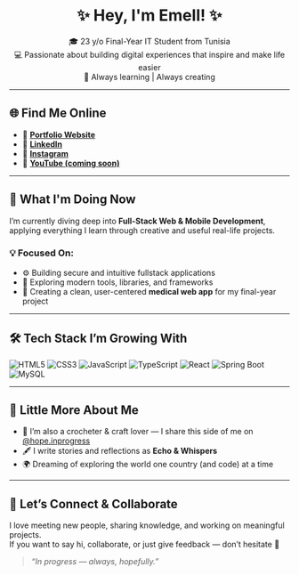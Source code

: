 <h1 align="center">✨ Hey, I'm Emell! ✨</h1>

<p align="center">
  🎓 23 y/o Final-Year IT Student from Tunisia  
  <br/>
  💻 Passionate about building digital experiences that inspire and make life easier  
  <br/>
  🌱 Always learning | Always creating
</p>

---

## 🌐 Find Me Online

- 🔗 [**Portfolio Website**](https://hope-inprogress.vercel.app)  
- 💼 [**LinkedIn**](https://www.linkedin.com/in/emelarfewi)  
- 📸 [**Instagram**](https://www.instagram.com/hope.inprogress)  
- 🎥 [**YouTube (coming soon)**](https://www.youtube.com/@hope.inprogress)

---

## 🚀 What I'm Doing Now

I’m currently diving deep into **Full-Stack Web & Mobile Development**, applying everything I learn through creative and useful real-life projects.

### 💡 Focused On:
- ⚙️ Building secure and intuitive fullstack applications  
- 🧰 Exploring modern tools, libraries, and frameworks  
- 🏥 Creating a clean, user-centered **medical web app** for my final-year project

---

## 🛠️ Tech Stack I’m Growing With

![HTML5](https://img.shields.io/badge/HTML5-E34F26?style=flat-square&logo=html5&logoColor=white)
![CSS3](https://img.shields.io/badge/CSS3-1572B6?style=flat-square&logo=css3&logoColor=white)
![JavaScript](https://img.shields.io/badge/JavaScript-F7DF1E?style=flat-square&logo=javascript&logoColor=black)
![TypeScript](https://img.shields.io/badge/TypeScript-3178C6?style=flat-square&logo=typescript&logoColor=white)
![React](https://img.shields.io/badge/React-20232A?style=flat-square&logo=react&logoColor=61DAFB)
![Spring Boot](https://img.shields.io/badge/Spring_Boot-6DB33F?style=flat-square&logo=spring-boot&logoColor=white)
![MySQL](https://img.shields.io/badge/MySQL-00758F?style=flat-square&logo=mysql&logoColor=white)

---

## 🌸 Little More About Me

- 🧶 I’m also a crocheter & craft lover — I share this side of me on [@hope.inprogress](https://www.instagram.com/hope.inprogress)  
- 🖋️ I write stories and reflections as **Echo & Whispers**  
- 🌍 Dreaming of exploring the world one country (and code) at a time  

---

## 🤝 Let’s Connect & Collaborate

I love meeting new people, sharing knowledge, and working on meaningful projects.  
If you want to say hi, collaborate, or just give feedback — don’t hesitate 💌

> *“In progress — always, hopefully.”*
